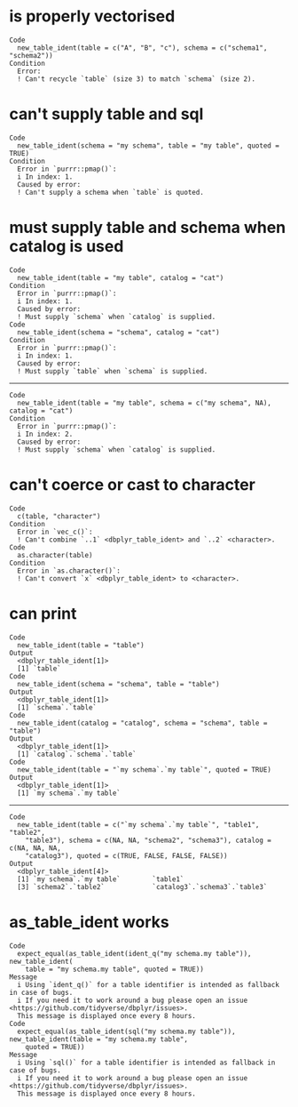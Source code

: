 # is properly vectorised

    Code
      new_table_ident(table = c("A", "B", "c"), schema = c("schema1", "schema2"))
    Condition
      Error:
      ! Can't recycle `table` (size 3) to match `schema` (size 2).

# can't supply table and sql

    Code
      new_table_ident(schema = "my schema", table = "my table", quoted = TRUE)
    Condition
      Error in `purrr::pmap()`:
      i In index: 1.
      Caused by error:
      ! Can't supply a schema when `table` is quoted.

# must supply table and schema when catalog is used

    Code
      new_table_ident(table = "my table", catalog = "cat")
    Condition
      Error in `purrr::pmap()`:
      i In index: 1.
      Caused by error:
      ! Must supply `schema` when `catalog` is supplied.
    Code
      new_table_ident(schema = "schema", catalog = "cat")
    Condition
      Error in `purrr::pmap()`:
      i In index: 1.
      Caused by error:
      ! Must supply `table` when `schema` is supplied.

---

    Code
      new_table_ident(table = "my table", schema = c("my schema", NA), catalog = "cat")
    Condition
      Error in `purrr::pmap()`:
      i In index: 2.
      Caused by error:
      ! Must supply `schema` when `catalog` is supplied.

# can't coerce or cast to character

    Code
      c(table, "character")
    Condition
      Error in `vec_c()`:
      ! Can't combine `..1` <dbplyr_table_ident> and `..2` <character>.
    Code
      as.character(table)
    Condition
      Error in `as.character()`:
      ! Can't convert `x` <dbplyr_table_ident> to <character>.

# can print

    Code
      new_table_ident(table = "table")
    Output
      <dbplyr_table_ident[1]>
      [1] `table`
    Code
      new_table_ident(schema = "schema", table = "table")
    Output
      <dbplyr_table_ident[1]>
      [1] `schema`.`table`
    Code
      new_table_ident(catalog = "catalog", schema = "schema", table = "table")
    Output
      <dbplyr_table_ident[1]>
      [1] `catalog`.`schema`.`table`
    Code
      new_table_ident(table = "`my schema`.`my table`", quoted = TRUE)
    Output
      <dbplyr_table_ident[1]>
      [1] `my schema`.`my table`

---

    Code
      new_table_ident(table = c("`my schema`.`my table`", "table1", "table2",
        "table3"), schema = c(NA, NA, "schema2", "schema3"), catalog = c(NA, NA, NA,
        "catalog3"), quoted = c(TRUE, FALSE, FALSE, FALSE))
    Output
      <dbplyr_table_ident[4]>
      [1] `my schema`.`my table`        `table1`                     
      [3] `schema2`.`table2`            `catalog3`.`schema3`.`table3`

# as_table_ident works

    Code
      expect_equal(as_table_ident(ident_q("my schema.my table")), new_table_ident(
        table = "my schema.my table", quoted = TRUE))
    Message
      i Using `ident_q()` for a table identifier is intended as fallback in case of bugs.
      i If you need it to work around a bug please open an issue <https://github.com/tidyverse/dbplyr/issues>.
      This message is displayed once every 8 hours.
    Code
      expect_equal(as_table_ident(sql("my schema.my table")), new_table_ident(table = "my schema.my table",
        quoted = TRUE))
    Message
      i Using `sql()` for a table identifier is intended as fallback in case of bugs.
      i If you need it to work around a bug please open an issue <https://github.com/tidyverse/dbplyr/issues>.
      This message is displayed once every 8 hours.

